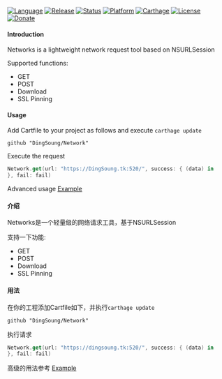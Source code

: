[![Language](https://img.shields.io/badge/Swift-3.1-FFAC45.svg?style=flat)](https://swift.org/)
[![Release](https://img.shields.io/github/release/DingSoung/Network.svg)](https://github.com/DingSoung)
[![Status](https://travis-ci.org/DingSoung/Network.svg?branch=master)](https://travis-ci.org/DingSoung/Network)
[![Platform](http://img.shields.io/badge/platform-iOS-E9C2BD.svg?style=flat)](https://developer.apple.com)
[![Carthage](https://img.shields.io/badge/carthage-Compatible-yellow.svg?style=flat)](https://github.com/Carthage/Carthage)
[![License](https://img.shields.io/badge/license-MIT-lightgrey.svg)](https://raw.githubusercontent.com/DingSoung/Network/master/LICENSE.md)
[![Donate](https://img.shields.io/badge/donate-Alipay-00BBEE.svg)](https://qr.alipay.com/paipai/downloadQrCodeImg.resource?code=aex06042bir8odhpd1fgs00)

#### Introduction

Networks is a lightweight network request tool based on NSURLSession

Supported functions:

- GET
- POST
- Download
- SSL Pinning

#### Usage

Add Cartfile to your project as follows and execute ``carthage update``

```shell
github "DingSoung/Network"
```

Execute the request

```Swift
Network.get(url: "https://DingSoung.tk:520/", success: { (data) in
}, fail: fail)
```

Advanced usage [Example](https://github.com/DingSoung/Example.git)

#### 介绍

Networks是一个轻量级的网络请求工具，基于NSURLSession

支持一下功能:

* GET
* POST
* Download
* SSL Pinning

#### 用法

在你的工程添加Cartfile如下，并执行`carthage update`

```shell
github "DingSoung/Network"
```

执行请求

```Swift
Network.get(url: "https://dingsoung.tk:520/", success: { (data) in
}, fail: fail)
```

高级的用法参考 [Example](https://github.com/DingSoung/Example.git)

